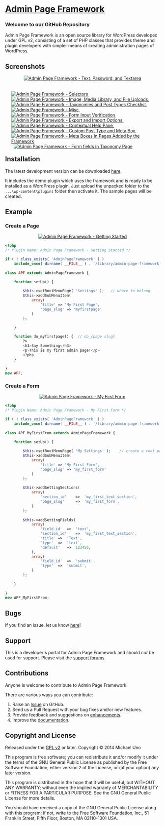 # [Admin Page Framework](http://wordpress.org/plugins/admin-page-framework/) #

### Welcome to our GitHub Repository

Admin Page Framework is an open source library for WordPress developed under GPL v2, consisting of a set of PHP classes that provides theme and plugin developers with simpler means of creating administration pages of WordPress.

## Screenshots ##

<p align="center">
	<a href="https://lh6.googleusercontent.com/-bR-r0LvjXOQ/UtDfGRngfGI/AAAAAAAABfQ/P3pWFDgJR30/s0/admin_page_framework_v3.png" title="Admin Page Framework - Text, Password, and Textarea">
		<img src="https://lh6.googleusercontent.com/-bR-r0LvjXOQ/UtDfGRngfGI/AAAAAAAABfQ/P3pWFDgJR30/s600/admin_page_framework_v3.png" alt="Admin Page Framework - Text, Password, and Textarea" />
	</a>
</p>

<div style="margin:20px; float:left">
	<a href="https://lh5.googleusercontent.com/-LWGuI2UbX2I/UtDfIzl9VjI/AAAAAAAABgA/7VQzt3ilB4g/s0/admin_page_framework_v3_selectors.png" title="Admin Page Framework - Selectors">
		<img src="https://lh5.googleusercontent.com/-LWGuI2UbX2I/UtDfIzl9VjI/AAAAAAAABgA/7VQzt3ilB4g/s144/admin_page_framework_v3_selectors.png" alt="Admin Page Framework - Selectors" />
	</a>
	&nbsp;
	<a href="https://lh5.googleusercontent.com/-8AZyx8CRl0E/UtDfILtczJI/AAAAAAAABfw/ngiUiLKwnb8/s0/admin_page_framework_v3_files.png" title="Admin Page Framework - Image, Media Library, and File Uploads">
		<img src="https://lh5.googleusercontent.com/-8AZyx8CRl0E/UtDfILtczJI/AAAAAAAABfw/ngiUiLKwnb8/s144/admin_page_framework_v3_files.png" alt="Admin Page Framework - Image, Media Library, and File Uploads" />
	</a>
	&nbsp;
	<a href="https://lh4.googleusercontent.com/-D4EqxHNoZf8/UtDfHZbij7I/AAAAAAAABfg/SfAOl5WTKOU/s0/admin_page_framework_v3_checklist.png" title="Admin Page Framework - Taxonomies and Post Types Checklist">
		<img src="https://lh4.googleusercontent.com/-D4EqxHNoZf8/UtDfHZbij7I/AAAAAAAABfg/SfAOl5WTKOU/s144/admin_page_framework_v3_checklist.png" alt="Admin Page Framework - Taxonomies and Post Types Checklist" />
	</a>
	&nbsp;
	<a href="https://lh3.googleusercontent.com/-jhy50e9D6J0/UtDfIRoBq5I/AAAAAAAABf8/7Y4tRzZUSsc/s0/admin_page_framework_v3_misc.png" title="Admin Page Framework - Misc">
		<img src="https://lh3.googleusercontent.com/-jhy50e9D6J0/UtDfIRoBq5I/AAAAAAAABf8/7Y4tRzZUSsc/s144/admin_page_framework_v3_misc.png" alt="Admin Page Framework - Misc" />
	</a>
	&nbsp;
	<a href="https://lh4.googleusercontent.com/-MZUbpV_y9x8/UtDfI89MaWI/AAAAAAAABgI/Ji9ki25uHCU/s0/admin_page_framework_v3_verification.png" title="Admin Page Framework - Form Input Verification">
		<img src="https://lh4.googleusercontent.com/-MZUbpV_y9x8/UtDfI89MaWI/AAAAAAAABgI/Ji9ki25uHCU/s144/admin_page_framework_v3_verification.png" alt="Admin Page Framework - Form Input Verification" />
	</a>
	&nbsp;
	<a href="https://lh6.googleusercontent.com/-cmgLpnx3iIA/UtDfHZdsxvI/AAAAAAAABfk/BklgC-MnqWY/s0/admin_page_framework_v3_export_%2526_import.png" title="Admin Page Framework - Export and Import Options">
		<img src="https://lh6.googleusercontent.com/-cmgLpnx3iIA/UtDfHZdsxvI/AAAAAAAABfk/BklgC-MnqWY/s144/admin_page_framework_v3_export_%2526_import.png" alt="Admin Page Framework - Export and Import Options" />
	</a>
	&nbsp;
	<a href="https://lh5.googleusercontent.com/-YujIDW7LMdU/UtDfGcrDjrI/AAAAAAAABfM/EMA4NF3WgYU/s0/admin_page_framework_help_pane.png" title="Admin Page Framework - Contextual Help Pane">
		<img src="https://lh5.googleusercontent.com/-YujIDW7LMdU/UtDfGcrDjrI/AAAAAAAABfM/EMA4NF3WgYU/s144/admin_page_framework_help_pane.png" alt="Admin Page Framework - Contextual Help Pane" />
	</a>
	&nbsp;
	<a href="https://lh4.googleusercontent.com/-aTHPHWneQ9k/UtDfG26gXiI/AAAAAAAABgQ/w5JOtmOJ-4s/s0/admin_page_framework_meta_box_fields.png" title="Admin Page Framework - Custom Post Type and Meta Box">
		<img src="https://lh4.googleusercontent.com/-aTHPHWneQ9k/UtDfG26gXiI/AAAAAAAABgQ/w5JOtmOJ-4s/s144/admin_page_framework_meta_box_fields.png" alt="Admin Page Framework - Custom Post Type and Meta Box" />
	</a>
	&nbsp;
	<a href="https://lh4.googleusercontent.com/-AdR4hIv2Qz8/UtyrdfT-VYI/AAAAAAAABhE/3_rz0dVy7hw/s0/meta_boxes_in_pages.png" title="Admin Page Framework - Meta Boxes in Pages Added by the Framework">
		<img src="https://lh4.googleusercontent.com/-AdR4hIv2Qz8/UtyrdfT-VYI/AAAAAAAABhE/3_rz0dVy7hw/s144/meta_boxes_in_pages.png" alt="Admin Page Framework - Meta Boxes in Pages Added by the Framework" />
	</a>	
	&nbsp;
	<a href="https://lh6.googleusercontent.com/-FGum6Tjts9k/UtyrddRYdBI/AAAAAAAABhA/LvY_3wgkvyo/s0/form_fields_in_taxonomy_page.png" title="Admin Page Framework - Form fields in Taxonomy Page">
		<img src="https://lh6.googleusercontent.com/-FGum6Tjts9k/UtyrddRYdBI/AAAAAAAABhA/LvY_3wgkvyo/s144/form_fields_in_taxonomy_page.png" alt="Admin Page Framework - Form fields in Taxonomy Page" />
	</a>	
</div>

## Installation ##

The latest development version can be downloaded [here](https://github.com/michaeluno/admin-page-framework/archive/master.zip).

It includes the demo plugin which uses the framework and is ready to be installed as a WordPress plugin. Just upload the unpacked folder to the `...\wp-content\plugins` folder then activate it. The sample pages will be created.

## Example ##

### Create a Page

<p align="center">
	<a href="https://lh5.googleusercontent.com/-v-XvdGmQH1k/Uty9YC3kqwI/AAAAAAAABhk/Ti2R_i6JbhU/s0/my_first_page.png" title="Admin Page Framework - Getting Started">
		<img src="https://lh5.googleusercontent.com/-v-XvdGmQH1k/Uty9YC3kqwI/AAAAAAAABhk/Ti2R_i6JbhU/s400/my_first_page.png" alt="Admin Page Framework - Getting Started" />
	</a>
</p>

```PHP
<?php
/* Plugin Name: Admin Page Framework - Getting Started */ 

if ( ! class_exists( 'AdminPageFramework' ) )
    include_once( dirname( __FILE__ ) . '/library/admin-page-framework.min.php' );
    
class APF extends AdminPageFramework {

    function setUp() {
		
    	$this->setRootMenuPage( 'Settings' );	// where to belong
		$this->addSubMenuItem(
			array(
				'title' => 'My First Page',
				'page_slug' => 'myfirstpage'
			)
		);
			
    }

    function do_myfirstpage() {  // do_{page slug}
        ?>
        <h3>Say Something</h3>
        <p>This is my first admin page!</p>
        <?php   
    }
    
}
new APF;
```

### Create a Form

<p align="center">
	<a href="https://lh6.googleusercontent.com/-T5_iUiJAlR8/Uty9YKlpkzI/AAAAAAAABhg/8mcpt6h_XHU/s0/my_first_form.png" title="Admin Page Framework - My First Form">
		<img src="https://lh6.googleusercontent.com/-T5_iUiJAlR8/Uty9YKlpkzI/AAAAAAAABhg/8mcpt6h_XHU/s400/my_first_form.png" alt="Admin Page Framework - My First Form" />
	</a>
</p>

```PHP
<?php
/* Plugin Name: Admin Page Framework - My First Form */ 

if ( ! class_exists( 'AdminPageFramework' ) )
    include_once( dirname( __FILE__ ) . '/library/admin-page-framework.min.php' );
    
class APF_MyFirstFrom extends AdminPageFramework {

    function setUp() {
		
    	$this->setRootMenuPage( 'My Settings' );	// create a root page 
		$this->addSubMenuItem(
			array(
				'title' => 'My First Form',
				'page_slug' => 'my_first_form'
			)
		);
			
		$this->addSettingSections(	
			array(
				'section_id'	=>	'my_first_text_section',	
				'page_slug'		=>	'my_first_form',	
			)
		);
		
		$this->addSettingFields(
			array(	
				'field_id'	=>	'text',
				'section_id'	=>	'my_first_text_section',
				'title'	=>	'Text',
				'type'	=>	'text',
				'default'	=>	123456,
			),
			array(	
				'field_id'	=>	'submit',
				'type'	=>	'submit',
			)
		);
		
    }
    
}
new APF_MyFirstFrom;
```

## Bugs ##
If you find an issue, let us know [here](https://github.com/michaeluno/admin-page-framework/issues)!

## Support ##
This is a developer's portal for Admin Page Framework and should _not_ be used for support. Please visit the [support forums](http://wordpress.org/support/plugin/admin-page-framework).

## Contributions ##
Anyone is welcome to contribute to Admin Page Framework.

There are various ways you can contribute:

1. Raise an [Issue](https://github.com/michaeluno/admin-page-framework/issues) on GitHub.
2. Send us a Pull Request with your bug fixes and/or new features.
3. Provide feedback and suggestions on [enhancements](https://github.com/michaeluno/admin-page-framework/issues?direction=desc&labels=Enhancement&page=1&sort=created&state=open).
4. Improve the [documentation](https://github.com/michaeluno/admin-page-framework/blob/master/documentation_guideline.md).

## Copyright and License ##
Released under the [GPL v2](license.txt) or later.
Copyright © 2014 Michael Uno

This program is free software; you can redistribute it and/or modify
it under the terms of the GNU General Public License as published by
the Free Software Foundation; either version 2 of the License, or
(at your option) any later version.

This program is distributed in the hope that it will be useful,
but WITHOUT ANY WARRANTY; without even the implied warranty of
MERCHANTABILITY or FITNESS FOR A PARTICULAR PURPOSE.  See the
GNU General Public License for more details.

You should have received a copy of the GNU General Public License along
with this program; if not, write to the Free Software Foundation, Inc.,
51 Franklin Street, Fifth Floor, Boston, MA 02110-1301 USA.

